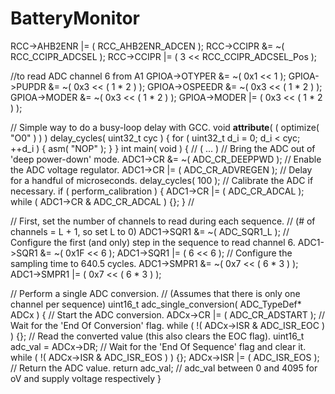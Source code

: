 # BatteryMonitor
RCC->AHB2ENR |=  ( RCC_AHB2ENR_ADCEN );
RCC->CCIPR   &= ~( RCC_CCIPR_ADCSEL );
RCC->CCIPR   |=  ( 3 << RCC_CCIPR_ADCSEL_Pos ); 

//to read ADC channel 6 from A1
GPIOA->OTYPER       &= ~( 0x1 << 1 );
GPIOA->PUPDR        &= ~( 0x3 << ( 1 * 2 ) );
GPIOA->OSPEEDR      &= ~( 0x3 << ( 1 * 2 ) );
GPIOA->MODER        &= ~( 0x3 << ( 1 * 2 ) );
GPIOA->MODER        |=  ( 0x3 << ( 1 * 2 ) );

// Simple way to do a busy-loop delay with GCC.
void __attribute__( ( optimize( "O0" ) ) ) delay_cycles( uint32_t cyc ) {
  for ( uint32_t d_i = 0; d_i < cyc; ++d_i ) { asm( "NOP" ); }
}
int main( void ) {
  // ( ... )
  // Bring the ADC out of 'deep power-down' mode.
  ADC1->CR    &= ~( ADC_CR_DEEPPWD );
  // Enable the ADC voltage regulator.
  ADC1->CR    |=  ( ADC_CR_ADVREGEN );
  // Delay for a handful of microseconds.
  delay_cycles( 100 );
  // Calibrate the ADC if necessary.
  if ( perform_calibration ) {
    ADC1->CR  |=  ( ADC_CR_ADCAL );
    while ( ADC1->CR & ADC_CR_ADCAL ) {};
  }
  // 
  
 // First, set the number of channels to read during each sequence.
// (# of channels = L + 1, so set L to 0)
ADC1->SQR1  &= ~( ADC_SQR1_L );
// Configure the first (and only) step in the sequence to read channel 6.
ADC1->SQR1  &= ~( 0x1F << 6 );
ADC1->SQR1  |=  ( 6 << 6 );
// Configure the sampling time to 640.5 cycles.
ADC1->SMPR1 &= ~( 0x7 << ( 6 * 3 ) );
ADC1->SMPR1 |=  ( 0x7 << ( 6 * 3 ) );

// Perform a single ADC conversion.
// (Assumes that there is only one channel per sequence)
uint16_t adc_single_conversion( ADC_TypeDef* ADCx ) {
  // Start the ADC conversion.
  ADCx->CR  |=  ( ADC_CR_ADSTART );
  // Wait for the 'End Of Conversion' flag.
  while ( !( ADCx->ISR & ADC_ISR_EOC ) ) {};
  // Read the converted value (this also clears the EOC flag).
  uint16_t adc_val = ADCx->DR;
  // Wait for the 'End Of Sequence' flag and clear it.
  while ( !( ADCx->ISR & ADC_ISR_EOS ) ) {};
  ADCx->ISR |=  ( ADC_ISR_EOS );
  // Return the ADC value.
  return adc_val;
  // adc_val between 0 and 4095 for oV and supply voltage respectively 
}



